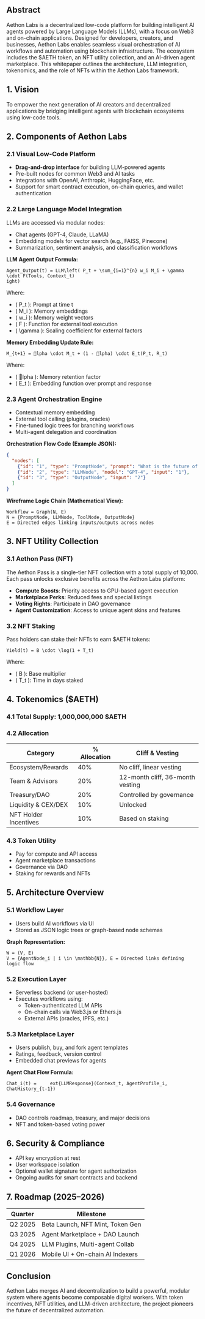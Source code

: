 ## Abstract
Aethon Labs is a decentralized low-code platform for building intelligent AI agents powered by Large Language Models (LLMs), with a focus on Web3 and on-chain applications. Designed for developers, creators, and businesses, Aethon Labs enables seamless visual orchestration of AI workflows and automation using blockchain infrastructure. The ecosystem includes the $AETH token, an NFT utility collection, and an AI-driven agent marketplace. This whitepaper outlines the architecture, LLM integration, tokenomics, and the role of NFTs within the Aethon Labs framework.


## 1. Vision
To empower the next generation of AI creators and decentralized applications by bridging intelligent agents with blockchain ecosystems using low-code tools.


## 2. Components of Aethon Labs

### 2.1 Visual Low-Code Platform
- **Drag-and-drop interface** for building LLM-powered agents
- Pre-built nodes for common Web3 and AI tasks
- Integrations with OpenAI, Anthropic, HuggingFace, etc.
- Support for smart contract execution, on-chain queries, and wallet authentication

### 2.2 Large Language Model Integration
LLMs are accessed via modular nodes:
- Chat agents (GPT-4, Claude, LLaMA)
- Embedding models for vector search (e.g., FAISS, Pinecone)
- Summarization, sentiment analysis, and classification workflows

**LLM Agent Output Formula:**
```
Agent_Output(t) = LLM\left( P_t + \sum_{i=1}^{n} w_i M_i + \gamma \cdot F(Tools, Context_t) 
ight)
```
Where:
- \( P_t \): Prompt at time t
- \( M_i \): Memory embeddings
- \( w_i \): Memory weight vectors
- \( F \): Function for external tool execution
- \( \gamma \): Scaling coefficient for external factors

**Memory Embedding Update Rule:**
```
M_{t+1} = lpha \cdot M_t + (1 - lpha) \cdot E_t(P_t, R_t)
```
Where:
- \( lpha \): Memory retention factor
- \( E_t \): Embedding function over prompt and response

### 2.3 Agent Orchestration Engine
- Contextual memory embedding
- External tool calling (plugins, oracles)
- Fine-tuned logic trees for branching workflows
- Multi-agent delegation and coordination

**Orchestration Flow Code (Example JSON):**
```json
{
  "nodes": [
    {"id": "1", "type": "PromptNode", "prompt": "What is the future of AI?"},
    {"id": "2", "type": "LLMNode", "model": "GPT-4", "input": "1"},
    {"id": "3", "type": "OutputNode", "input": "2"}
  ]
}
```

**Wireframe Logic Chain (Mathematical View):**
```
Workflow = Graph(N, E)
N = {PromptNode, LLMNode, ToolNode, OutputNode}
E = Directed edges linking inputs/outputs across nodes
```


## 3. NFT Utility Collection

### 3.1 Aethon Pass (NFT)
The Aethon Pass is a single-tier NFT collection with a total supply of 10,000. Each pass unlocks exclusive benefits across the Aethon Labs platform:
- **Compute Boosts**: Priority access to GPU-based agent execution
- **Marketplace Perks**: Reduced fees and special listings
- **Voting Rights**: Participate in DAO governance
- **Agent Customization**: Access to unique agent skins and features

### 3.2 NFT Staking
Pass holders can stake their NFTs to earn $AETH tokens:
```
Yield(t) = B \cdot \log(1 + T_t) 
```
Where:
- \( B \): Base multiplier
- \( T_t \): Time in days staked


## 4. Tokenomics ($AETH)

### 4.1 Total Supply: 1,000,000,000 $AETH

### 4.2 Allocation
| Category             | % Allocation | Cliff & Vesting                  |
|----------------------|--------------|----------------------------------|
| Ecosystem/Rewards    | 40%          | No cliff, linear vesting         |
| Team & Advisors      | 20%          | 12-month cliff, 36-month vesting |
| Treasury/DAO         | 20%          | Controlled by governance         |
| Liquidity & CEX/DEX  | 10%          | Unlocked                         |
| NFT Holder Incentives| 10%          | Based on staking                 |

### 4.3 Token Utility
- Pay for compute and API access
- Agent marketplace transactions
- Governance via DAO
- Staking for rewards and NFTs


## 5. Architecture Overview

### 5.1 Workflow Layer
- Users build AI workflows via UI
- Stored as JSON logic trees or graph-based node schemas

**Graph Representation:**
```
W = (V, E)
V = {AgentNode_i | i \in \mathbb{N}}, E = Directed links defining logic flow
```

### 5.2 Execution Layer
- Serverless backend (or user-hosted)
- Executes workflows using:
  - Token-authenticated LLM APIs
  - On-chain calls via Web3.js or Ethers.js
  - External APIs (oracles, IPFS, etc.)

### 5.3 Marketplace Layer
- Users publish, buy, and fork agent templates
- Ratings, feedback, version control
- Embedded chat previews for agents

**Agent Chat Flow Formula:**
```
Chat_i(t) = 	ext{LLMResponse}(Context_t, AgentProfile_i, ChatHistory_{t-1})
```

### 5.4 Governance
- DAO controls roadmap, treasury, and major decisions
- NFT and token-based voting power


## 6. Security & Compliance
- API key encryption at rest
- User workspace isolation
- Optional wallet signature for agent authorization
- Ongoing audits for smart contracts and backend


## 7. Roadmap (2025–2026)
| Quarter | Milestone                          |
|---------|------------------------------------|
| Q2 2025 | Beta Launch, NFT Mint, Token Gen   |
| Q3 2025 | Agent Marketplace + DAO Launch     |
| Q4 2025 | LLM Plugins, Multi-agent Collab    |
| Q1 2026 | Mobile UI + On-chain AI Indexers   |


## Conclusion
Aethon Labs merges AI and decentralization to build a powerful, modular system where agents become composable digital workers. With token incentives, NFT utilities, and LLM-driven architecture, the project pioneers the future of decentralized automation.
